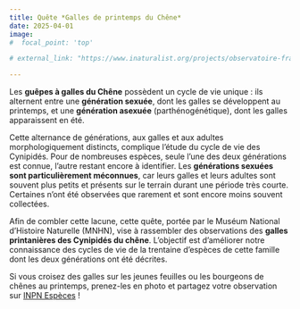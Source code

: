 ```yaml
---
title: Quête *Galles de printemps du Chêne*
date: 2025-04-01
image: 
#  focal_point: 'top'

# external_link: "https://www.inaturalist.org/projects/observatoire-francophone-des-galles"

---
```

Les **guêpes à galles du Chêne** possèdent un cycle de vie unique : ils alternent entre une **génération sexuée**, dont les galles se développent au printemps, et une **génération asexuée** (parthénogénétique), dont les galles apparaissent en été.

Cette alternance de générations, aux galles et aux adultes morphologiquement distincts, complique l’étude du cycle de vie des Cynipidés. Pour de nombreuses espèces, seule l’une des deux générations est connue, l’autre restant encore à identifier. Les **générations sexuées sont particulièrement méconnues**, car leurs galles et leurs adultes sont souvent plus petits et présents sur le terrain durant une période très courte. Certaines n’ont été observées que rarement et sont encore moins souvent collectées.

Afin de combler cette lacune, cette quête, portée par le Muséum National d’Histoire Naturelle (MNHN), vise à rassembler des observations des **galles printanières des Cynipidés du chêne**. L’objectif est d’améliorer notre connaissance des cycles de vie de la trentaine d’espèces de cette famille dont les deux générations ont été décrites.

Si vous croisez des galles sur les jeunes feuilles ou les bourgeons de chênes au printemps, prenez-les en photo et partagez votre observation sur [INPN Espèces](https://inpn.mnhn.fr/accueil/participer/inpn-especes) !

<!--more-->

